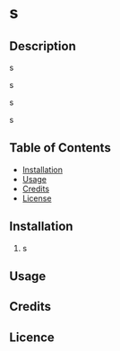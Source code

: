 # s

## Description

s

s

s

s

## Table of Contents

- [Installation](#installation)
- [Usage](#usage)
- [Credits](#credits)
- [License](#license)

## Installation

1. s

## Usage

## Credits

## Licence